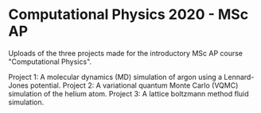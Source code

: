 # Computational Physics 2020 - MSc AP 
Uploads of the three projects made for the introductory MSc AP course "Computational Physics".

Project 1: A molecular dynamics (MD) simulation of argon using a Lennard-Jones potential.
Project 2: A variational quantum Monte Carlo (VQMC) simulation of the helium atom.
Project 3: A lattice boltzmann method fluid simulation.
